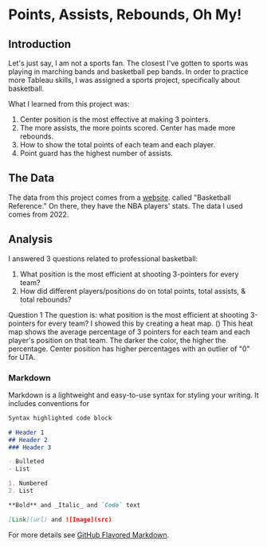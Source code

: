 # Points, Assists, Rebounds, Oh My!

## Introduction
Let's just say, I am not a sports fan. The closest I've gotten to sports was playing in marching bands and basketball pep bands. In order to practice more Tableau skills, I was assigned a sports project, specifically about basketball.

What I learned from this project was:
  1. Center position is the most effective at making 3 pointers.
  2. The more assists, the more points scored. Center has made more rebounds.
  3. How to show the total points of each team and each player.
  4. Point guard has the highest number of assists.


## The Data
The data from this project comes from a <a href="https://www.basketball-reference.com/leagues/NBA_2022_totals.html">website</a>. called "Basketball Reference." On there, they have the NBA players' stats. The data I used comes from 2022. 

## Analysis

I answered 3 questions related to professional basketball:
  1. What position is the most efficient at shooting 3-pointers for every team?
  2. How did different players/positions do on total points, total assists, & total rebounds?

Question 1
The question is: what position is the most efficient at shooting 3-pointers for every team? I showed this by creating a heat map.
()
This heat map shows the average percentage of 3 pointers for each team and each player's position on that team. The darker the color, the higher the percentage. Center position has higher percentages with an outlier of "0" for UTA. 



### Markdown

Markdown is a lightweight and easy-to-use syntax for styling your writing. It includes conventions for

```markdown
Syntax highlighted code block

# Header 1
## Header 2
### Header 3

- Bulleted
- List

1. Numbered
2. List

**Bold** and _Italic_ and `Code` text

[Link](url) and ![Image](src)
```

For more details see [GitHub Flavored Markdown](https://guides.github.com/features/mastering-markdown/).

